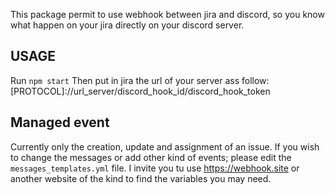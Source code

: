 This package permit to use webhook between jira and discord, so you know what happen on your jira directly on your discord server.

## USAGE
Run `npm start`
Then put in jira the url of your server ass follow: [PROTOCOL]://url_server/discord_hook_id/discord_hook_token

## Managed event
Currently only the creation, update and assignment of an issue.
If you wish to change the messages or add other kind of events; please edit the `messages_templates.yml` file.
I invite you tu use https://webhook.site or another website of the kind to find the variables you may need.